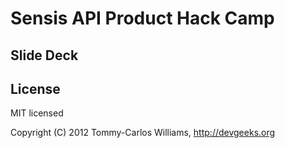 # Sensis API Product Hack Camp

## Slide Deck

## License

MIT licensed

Copyright (C) 2012 Tommy-Carlos Williams, http://devgeeks.org

